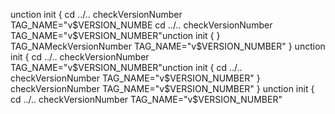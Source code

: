 unction init {
  cd ../..
  checkVersionNumber
  TAG_NAME="v$VERSION_NUMBE
  cd ../..
  checkVersionNumber
  TAG_NAME="v$VERSION_NUMBER"unction init {
}
  TAG_NAMeckVersionNumber
  TAG_NAME="v$VERSION_NUMBER"
}
unction init {
  cd ../..
  checkVersionNumber
  TAG_NAME="v$VERSION_NUMBER"unction init {
  cd ../..
  checkVersionNumber
  TAG_NAME="v$VERSION_NUMBER"
}
  checkVersionNumber
  TAG_NAME="v$VERSION_NUMBER"
}
unction init {
  cd ../..
  checkVersionNumber
  TAG_NAME="v$VERSION_NUMBER"
